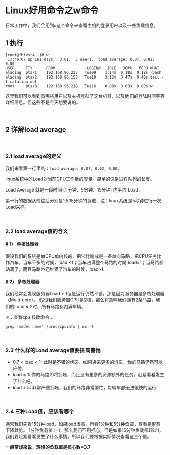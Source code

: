 # Linux好用命令之w命令

日常工作中，我们会用到`w`​这个命令来查看主机的登录用户以及一些负载信息。

## 1 执行

```
[root@fbtest4 ~]# w
 17:46:07 up 161 days,  3:01,  3 users,  load average: 0.07, 0.02, 0.00
USER     TTY      FROM              LOGIN@   IDLE   JCPU   PCPU WHAT
alading  pts/1    192.168.96.235   Tue09    1:14m  0.18s  0.18s -bash
alading  pts/2    192.168.96.153   Tue10    3:12m  0.47s  0.40s tail -f catalina.out
root     pts/3    192.168.96.218   Tue16    0.00s  0.03s  0.00s w
```

这里我们可以看到有哪些用户以及主机登陆了这台机器，以及他们的登陆时间等等详细信息。但这些不是今天想要说的。

‍

## 2 详解load average

‍

### 2.1 load average的定义

我们来看第一行里的：`load average: 0.07, 0.02, 0.00`​。

linux系统中的Load对当前CPU工作量的度量。简单的说是进程队列的长度。

Load Average 就是一段时间 (1 分钟、5分钟、15分钟) 内平均 Load 。

第一行的数据从前往后分别是1,5,15分钟的负载，注：linux系统是5秒钟进行一次Load采样。

‍

### 2.2 load average值的含义

#### [#](https://wiki.eryajf.net/pages/5279.html#_1-%E5%8D%95%E6%A0%B8%E5%A4%84%E7%90%86%E5%99%A8) 1） 单核处理器

假设我们的系统是单CPU单内核的，把它比喻成是一条单向马路，把CPU任务比作汽车。当车不多的时候，load <1；当车占满整个马路的时候 load=1；当马路都站满了，而且马路外还堆满了汽车的时候，load>1

#### [#](https://wiki.eryajf.net/pages/5279.html#_2-%E5%A4%9A%E6%A0%B8%E5%A4%84%E7%90%86%E5%99%A8) 2） 多核处理器

我们经常会发现服务器Load > 1但是运行仍然不错，那是因为服务器是多核处理器（Multi-core）。 假设我们服务器CPU是2核，那么将意味我们拥有2条马路，我们的Load = 2时，所有马路都跑满车辆。

​`注`​：查看cpu 核数命令：

```
grep 'model name' /proc/cpuinfo | wc -l
```

‍

### 2.3 什么样的Load average值要提高警惕

* 0.7 < load < 1: 此时是不错的状态，如果进来更多的汽车，你的马路仍然可以应付。
* load = 1: 你的马路即将拥堵，而且没有更多的资源额外的任务，赶紧看看发生了什么吧。
* load > 5: 非常严重拥堵，我们的马路非常繁忙，每辆车都无法很快的运行

‍

### 2.4 三种Load值，应该看哪个

通常我们先看15分钟load，如果load很高，再看1分钟和5分钟负载，查看是否有下降趋势。 1分钟负载值 > 1，那么我们不用担心，但是如果15分钟负载都超过1，我们要赶紧看看发生了什么事情。所以我们要根据实际情况查看这三个值。

**一般常规来说，理想的负载值是核心数*0.7**
